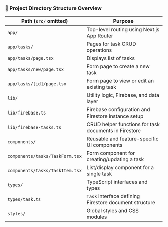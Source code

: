 ### 📁 Project Directory Structure Overview

| Path (`src/` omitted)             | Purpose                                                |
| ------------------------------- | ------------------------------------------------------ |
| `app/`                          | Top-level routing using Next.js App Router             |
| `app/tasks/`                    | Pages for task CRUD operations                         |
| `app/tasks/page.tsx`            | Displays list of tasks                                 |
| `app/tasks/new/page.tsx`        | Form page to create a new task                         |
| `app/tasks/[id]/page.tsx`       | Form page to view or edit an existing task             |
| `lib/`                          | Utility logic, Firebase, and data layer                |
| `lib/firebase.ts`               | Firebase configuration and Firestore instance setup    |
| `lib/firebase-tasks.ts`         | CRUD helper functions for task documents in Firestore  |
| `components/`                   | Reusable and feature-specific UI components            |
| `components/tasks/TaskForm.tsx` | Form component for creating/updating a task            |
| `components/tasks/TaskItem.tsx` | List/display component for a single task               |
| `types/`                        | TypeScript interfaces and types                        |
| `types/task.ts`                 | `Task` interface defining Firestore document structure |
| `styles/`                       | Global styles and CSS modules                          |
